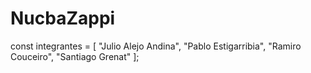 # NucbaZappi

 const integrantes = [
    "Julio Alejo Andina",
    "Pablo Estigarribia",
    "Ramiro Couceiro",
    "Santiago Grenat"
 ];